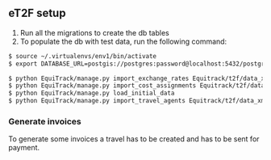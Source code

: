 
eT2F setup
----------

1) Run all the migrations to create the db tables
2) To populate the db with test data, run the following command: 

```bash
$ source ~/.virtualenvs/env1/bin/activate
$ export DATABASE_URL=postgis://postgres:password@localhost:5432/postgres

$ python EquiTrack/manage.py import_exchange_rates Equitrack/t2f/data_xmls/GetCurrencyXrate_XML.xml
$ python EquiTrack/manage.py import_cost_assignments Equitrack/t2f/data_xmls/GetCostAssignment_XML.xml
$ python EquiTrack/manage.py load_initial_data
$ python EquiTrack/manage.py import_travel_agents Equitrack/t2f/data_xmls/GetTravelAgenciesInfo_XML.xml
```


### Generate invoices
To generate some invoices a travel has to be created and has to be sent for payment.

